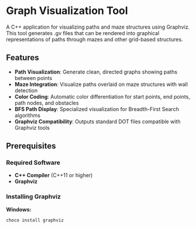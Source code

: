 # Graph Visualization Tool

A C++ application for visualizing paths and maze structures using Graphviz. This tool generates .gv files that can be rendered into graphical representations of paths through mazes and other grid-based structures.

## Features

- **Path Visualization**: Generate clean, directed graphs showing paths between points
- **Maze Integration**: Visualize paths overlaid on maze structures with wall detection
- **Color Coding**: Automatic color differentiation for start points, end points, path nodes, and obstacles
- **BFS Path Display**: Specialized visualization for Breadth-First Search algorithms
- **Graphviz Compatibility**: Outputs standard DOT files compatible with Graphviz tools

## Prerequisites

### Required Software
- **C++ Compiler** (C++11 or higher)
- **Graphviz** 

### Installing Graphviz

**Windows:**
```bash
choco install graphviz
